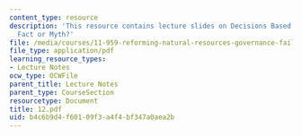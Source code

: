 ```yaml
---
content_type: resource
description: 'This resource contains lecture slides on Decisions Based on Sound Science:
  Fact or Myth?'
file: /media/courses/11-959-reforming-natural-resources-governance-failings-of-scientific-rationalism-and-alternatives-for-building-common-ground-january-iap-2007/b4c6b9d4f60109f3a4f4bf347a0aea2b_12.pdf
file_type: application/pdf
learning_resource_types:
- Lecture Notes
ocw_type: OCWFile
parent_title: Lecture Notes
parent_type: CourseSection
resourcetype: Document
title: 12.pdf
uid: b4c6b9d4-f601-09f3-a4f4-bf347a0aea2b
---
```

